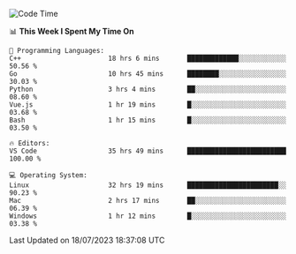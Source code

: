 
<!--START_SECTION:waka-->
![Code Time](http://img.shields.io/badge/Code%20Time-865%20hrs%2032%20mins-blue)

📊 **This Week I Spent My Time On** 

```text
💬 Programming Languages: 
C++                      18 hrs 6 mins       █████████████░░░░░░░░░░░░   50.56 % 
Go                       10 hrs 45 mins      ████████░░░░░░░░░░░░░░░░░   30.03 % 
Python                   3 hrs 4 mins        ██░░░░░░░░░░░░░░░░░░░░░░░   08.60 % 
Vue.js                   1 hr 19 mins        █░░░░░░░░░░░░░░░░░░░░░░░░   03.68 % 
Bash                     1 hr 15 mins        █░░░░░░░░░░░░░░░░░░░░░░░░   03.50 % 

🔥 Editors: 
VS Code                  35 hrs 49 mins      █████████████████████████   100.00 % 

💻 Operating System: 
Linux                    32 hrs 19 mins      ███████████████████████░░   90.23 % 
Mac                      2 hrs 17 mins       ██░░░░░░░░░░░░░░░░░░░░░░░   06.39 % 
Windows                  1 hr 12 mins        █░░░░░░░░░░░░░░░░░░░░░░░░   03.38 % 
```


 Last Updated on 18/07/2023 18:37:08 UTC
<!--END_SECTION:waka-->

